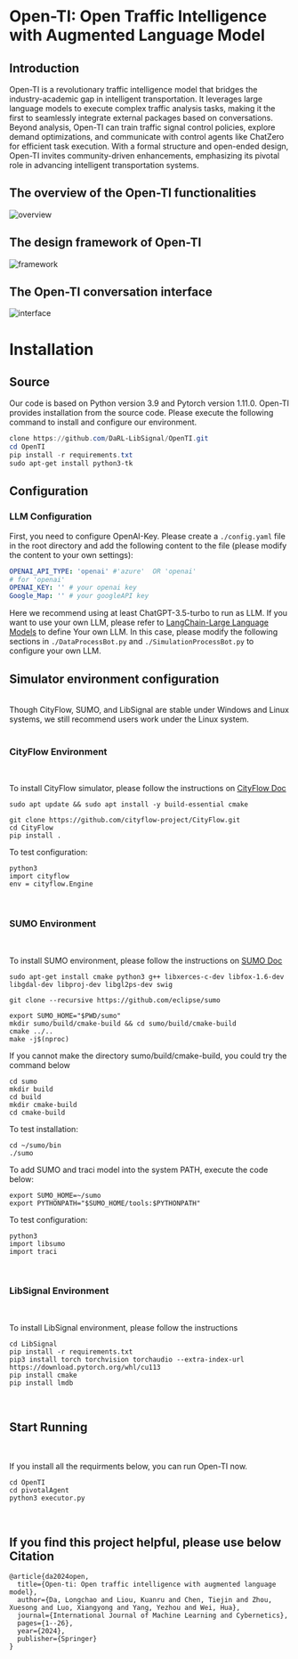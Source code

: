 # Open-TI: Open Traffic Intelligence with Augmented Language Model

## Introduction

Open-TI is a revolutionary traffic intelligence model that bridges the industry-academic gap in intelligent transportation. It leverages large language models to execute complex traffic analysis tasks, making it the first to seamlessly integrate external packages based on conversations. Beyond analysis, Open-TI can train traffic signal control policies, explore demand optimizations, and communicate with control agents like ChatZero for efficient task execution. With a formal structure and open-ended design, Open-TI invites community-driven enhancements, emphasizing its pivotal role in advancing intelligent transportation systems.


## The overview of the Open-TI functionalities
![overview](./assets/Overview.png)

## The design framework of Open-TI
![framework](./assets/frameworkdesign.png)

## The Open-TI conversation interface
![interface](./assets/interface.png)


# Installation

## Source

Our code is based on Python version 3.9 and Pytorch version 1.11.0.
Open-TI provides installation from the source code. 
Please execute the following command to install and configure our environment.


```Powershell
clone https://github.com/DaRL-LibSignal/OpenTI.git
cd OpenTI
pip install -r requirements.txt
sudo apt-get install python3-tk
```

## Configuration

### LLM Configuration

First, you need to configure OpenAI-Key. Please create a `./config.yaml` file in the root directory and add the following content to the file (please modify the content to your own settings):

```yaml
OPENAI_API_TYPE: 'openai' #'azure'  OR 'openai'
# for 'openai'
OPENAI_KEY: '' # your openai key
Google_Map: '' # your googleAPI key
```

Here we recommend using at least ChatGPT-3.5-turbo to run as LLM. If you want to use your own LLM, please refer to [LangChain-Large Language Models](https://python.langchain.com/docs/modules/model_io/models/) to define Your own LLM. In this case, please modify the following sections in `./DataProcessBot.py` and `./SimulationProcessBot.py` to configure your own LLM.


## Simulator environment configuration
<br />
Though CityFlow, SUMO, and LibSignal are stable under Windows and Linux systems, we still recommend users work under the Linux system.<br><br>

### CityFlow Environment
<br />

To install CityFlow simulator, please follow the instructions on [CityFlow Doc](https://cityflow.readthedocs.io/en/latest/install.html#)


```
sudo apt update && sudo apt install -y build-essential cmake

git clone https://github.com/cityflow-project/CityFlow.git
cd CityFlow
pip install .
```
To test configuration:
```
python3
import cityflow
env = cityflow.Engine
```
<br>

### SUMO Environment
<br />

To install SUMO environment, please follow the instructions on [SUMO Doc](https://epics-sumo.sourceforge.io/sumo-install.html#)

```
sudo apt-get install cmake python3 g++ libxerces-c-dev libfox-1.6-dev libgdal-dev libproj-dev libgl2ps-dev swig

git clone --recursive https://github.com/eclipse/sumo

export SUMO_HOME="$PWD/sumo"
mkdir sumo/build/cmake-build && cd sumo/build/cmake-build
cmake ../..
make -j$(nproc)
```
If you cannot make the directory sumo/build/cmake-build, you could try the command below
```
cd sumo
mkdir build
cd build
mkdir cmake-build
cd cmake-build
```

To test installation:
```
cd ~/sumo/bin
./sumo
```

To add SUMO and traci model into the system PATH, execute the code below:
```
export SUMO_HOME=~/sumo
export PYTHONPATH="$SUMO_HOME/tools:$PYTHONPATH"
```
To test configuration:
```
python3
import libsumo
import traci
```
<br>

### LibSignal Environment
<br />

To install LibSignal environment, please follow the instructions

```
cd LibSignal
pip install -r requirements.txt
pip3 install torch torchvision torchaudio --extra-index-url https://download.pytorch.org/whl/cu113
pip install cmake
pip install lmdb

```

<br>

## Start Running
<br />

If you install all the requirments below, you can run Open-TI now.

```
cd OpenTI
cd pivotalAgent
python3 executor.py
```

<br>

## If you find this project helpful, please use below Citation

```
@article{da2024open,
  title={Open-ti: Open traffic intelligence with augmented language model},
  author={Da, Longchao and Liou, Kuanru and Chen, Tiejin and Zhou, Xuesong and Luo, Xiangyong and Yang, Yezhou and Wei, Hua},
  journal={International Journal of Machine Learning and Cybernetics},
  pages={1--26},
  year={2024},
  publisher={Springer}
}
```

